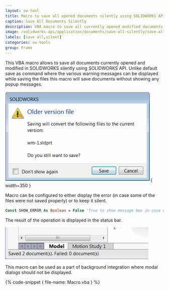 ```yaml
---
layout: sw-tool
title: Macro to save all opened documents silently using SOLIDWORKS API
caption: Save All Documents Silently
description: VBA macro to save all currently opened modified documents silently (without the popup messages) using SOLIDWORKS API
image: /solidworks-api/application/documents/save-all-silently/save-all-documents.png
labels: [save all,silent]
categories: sw-tools
group: Frame
---
```

This VBA macro allows to save all documents currently opened and modified in SOLIDWORKS silently using SOLIDWORKS API. Unlike default save as command where the various warning messages can be displayed while saving the files this macro will save documents without showing any popup messages.

![Old version warning while saving file](older-version-save-warning.png){ width=350 }

Macro can be configured to either display the error (in case some of the files were not saved properly) or to keep it silent.

~~~ vb
Const SHOW_ERROR As Boolean = False 'True to show message box in case of an error, False to keep it silent
~~~

The result of the operation is displayed in the status bar.

![Result displayed in the status bar](status-bar.png)

This macro can be used as a part of background integration where modal dialogs should not be displayed.

{% code-snippet { file-name: Macro.vba } %}